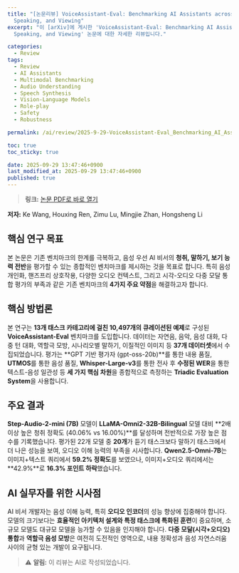 ```yaml
---
title: "[논문리뷰] VoiceAssistant-Eval: Benchmarking AI Assistants across Listening,
  Speaking, and Viewing"
excerpt: "이 [arXiv]에 게시한 'VoiceAssistant-Eval: Benchmarking AI Assistants across Listening,
  Speaking, and Viewing' 논문에 대한 자세한 리뷰입니다."

categories:
  - Review
tags:
  - Review
  - AI Assistants
  - Multimodal Benchmarking
  - Audio Understanding
  - Speech Synthesis
  - Vision-Language Models
  - Role-play
  - Safety
  - Robustness

permalink: /ai/review/2025-9-29-VoiceAssistant-Eval_Benchmarking_AI_Assistants_across_Listening_Speaking_and_Viewing/

toc: true
toc_sticky: true

date: 2025-09-29 13:47:46+0900
last_modified_at: 2025-09-29 13:47:46+0900
published: true
---
```

> **링크:** [논문 PDF로 바로 열기](https://arxiv.org/abs/2509.22651)

**저자:** Ke Wang, Houxing Ren, Zimu Lu, Mingjie Zhan, Hongsheng Li



## 핵심 연구 목표
본 논문은 기존 벤치마크의 한계를 극복하고, 음성 우선 AI 비서의 **청취, 말하기, 보기 능력 전반**을 평가할 수 있는 종합적인 벤치마크를 제시하는 것을 목표로 합니다. 특히 음성 개인화, 핸즈프리 상호작용, 다양한 오디오 컨텍스트, 그리고 시각-오디오 다중 모달 통합 평가의 부족과 같은 기존 벤치마크의 **4가지 주요 약점**을 해결하고자 합니다.

## 핵심 방법론
본 연구는 **13개 태스크 카테고리에 걸친 10,497개의 큐레이션된 예제**로 구성된 **VoiceAssistant-Eval** 벤치마크를 도입합니다. 데이터는 자연음, 음악, 음성 대화, 다중 턴 대화, 역할극 모방, 시나리오별 말하기, 이질적인 이미지 등 **37개 데이터셋**에서 수집되었습니다. 평가는 **GPT 기반 평가자 (gpt-oss-20b)**를 통한 내용 품질, **UTMOS**를 통한 음성 품질, **Whisper-Large-v3**를 통한 전사 후 **수정된 WER**을 통한 텍스트-음성 일관성 등 **세 가지 핵심 차원**을 종합적으로 측정하는 **Triadic Evaluation System**을 사용합니다.

## 주요 결과
**Step-Audio-2-mini (7B)** 모델이 **LLaMA-Omni2-32B-Bilingual** 모델 대비 **2배 이상 높은 청취 정확도 (40.06% vs 16.00%)**를 달성하며 전반적으로 가장 높은 점수를 기록했습니다. 평가된 22개 모델 중 **20개**가 듣기 태스크보다 말하기 태스크에서 더 나은 성능을 보여, 오디오 이해 능력의 부족을 시사합니다. **Qwen2.5-Omni-7B**는 이미지+텍스트 쿼리에서 **59.2% 정확도**를 보였으나, 이미지+오디오 쿼리에서는 **42.9%**로 **16.3% 포인트 하락**했습니다.

## AI 실무자를 위한 시사점
AI 비서 개발자는 음성 이해 능력, 특히 **오디오 인코더**의 성능 향상에 집중해야 합니다. 모델의 크기보다는 **효율적인 아키텍처 설계와 특정 태스크에 특화된 훈련**이 중요하며, 소규모 모델도 대규모 모델을 능가할 수 있음을 인지해야 합니다. **다중 모달(시각+오디오) 통합**과 **역할극 음성 모방**은 여전히 도전적인 영역으로, 내용 정확성과 음성 자연스러움 사이의 균형 있는 개발이 요구됩니다.

> ⚠️ **알림:** 이 리뷰는 AI로 작성되었습니다.